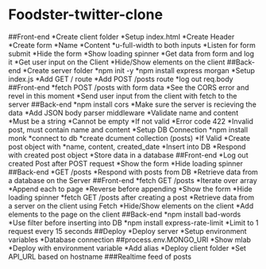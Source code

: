 # Foodster-twitter-clone
##Front-end
 *Create client folder
 *Setup index.html
 *Create Header
 *Create form
 *Name
 *Content
 *u-full-width to both inputs
 *Listen for form submit
 *Hide the form
 *Show loading spinner
 *Get data from form and log it
 *Get user input on the Client
 *Hide/Show elements on the client
##Back-end
 *Create server folder
 *npm init -y
 *npm install express morgan
 *Setup index.js
 *Add GET / route
 *Add POST /posts route
 *log out req.body
##Front-end
 *fetch POST /posts with form data
 *See the CORS error and revel in this moment
 *Send user input from the client with fetch to the server
##Back-end
 *npm install cors
 *Make sure the server is recieving the data
 *Add JSON body parser middleware
 *Validate name and content
 *Must be a string
 *Cannot be empty
 *If not valid
 *Error code 422
 *Invalid post, must contain name and content
 *Setup DB Connection
 *npm install monk
 *connect to db
 *create dcument collection (posts)
 *If Valid
 *Create post object with
 *name, content, created_date
 *Insert into DB
 *Respond with created post object
 *Store data in a database
##Front-end
 *Log out created Post after POST request
 *Show the form
 *Hide loading spinner
##Back-end
 *GET /posts
 *Respond with posts from DB
 *Retrieve data from a database on the Server
##Front-end
 *fetch GET /posts
 *Iterate over array
 *Append each to page
 *Reverse before appending
 *Show the form
 *Hide loading spinner
 *fetch GET /posts after creating a post
 *Retrieve data from a server on the client using Fetch
 *Hide/Show elements on the client
 *Add elements to the page on the client
##Back-end
 *npm install bad-words
 *Use filter before inserting into DB
 *npm install express-rate-limit
 *Limit to 1 request every 15 seconds
##Deploy
 *Deploy server
 *Setup environment variables
 *Database connection
##process.env.MONGO_URI
 *Show mlab
 *Deploy with environment variable
 *Add alias
 *Deploy client folder
 *Set API_URL based on hostname
###Realtime feed of posts
